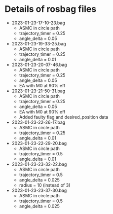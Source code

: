 # Details of rosbag files

- 2023-01-23-17-10-23.bag
    - ASMC in circle path 
    - trajectory_timer = 0.25
    - angle_delta = 0.05
- 2023-01-23-19-33-25.bag
    - ASMC in circle path 
    - trajectory_timer = 0.25
    - angle_delta = 0.01
- 2023-01-23-20-07-46.bag
    - ASMC in circle path 
    - trajectory_timer = 0.25
    - angle_delta = 0.05
    - EA with M0 at 90% eff
- 2023-01-23-21-50-31.bag
    - ASMC in circle path 
    - trajectory_timer = 0.25
    - angle_delta = 0.05
    - EA with M0 at 90% eff
    - Added faulty flag and desired_position data
- 2023-01-23-22-26-17.bag
    - ASMC in circle path
    - trajectory_timer = 0.25
    - angle_delta = 0.01
- 2023-01-23-22-29-20.bag
    - ASMC in circle path
    - trajectory_timer = 0.5
    - angle_delta = 0.01
- 2023-01-23-23-32-22.bag
    - ASMC in circle path
    - trajectory_timer = 0.5
    - angle_delta = 0.025
    - radius = 10 (instead of 3)
- 2023-01-23-23-37-30.bag
    - ASMC in circle path
    - trajectory_timer = 0.5
    - angle_delta = 0.025
